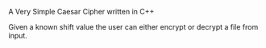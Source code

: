 A Very Simple Caesar Cipher written in C++

Given a known shift value the user can either encrypt or decrypt a file from
input.

